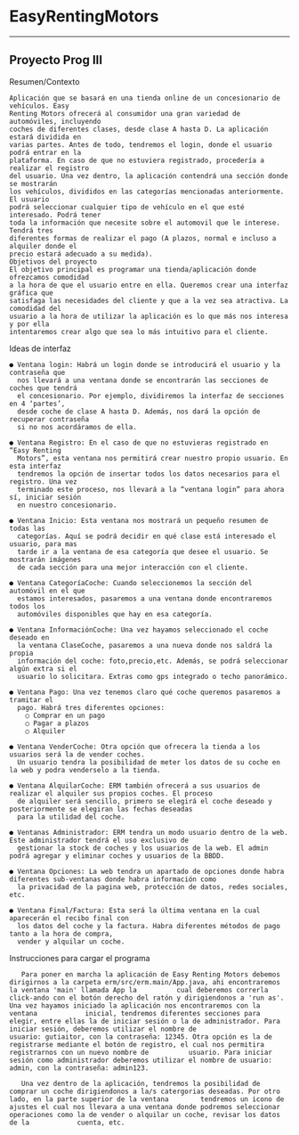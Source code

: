 # EasyRentingMotors

---
Proyecto Prog III
---

Resumen/Contexto

    Aplicación que se basará en una tienda online de un concesionario de vehículos. Easy
    Renting Motors ofrecerá al consumidor una gran variedad de automóviles, incluyendo
    coches de diferentes clases, desde clase A hasta D. La aplicación estará dividida en
    varias partes. Antes de todo, tendremos el login, donde el usuario podrá entrar en la
    plataforma. En caso de que no estuviera registrado, procedería a realizar el registro
    del usuario. Una vez dentro, la aplicación contendrá una sección donde se mostrarán
    los vehículos, divididos en las categorías mencionadas anteriormente. El usuario
    podrá seleccionar cualquier tipo de vehículo en el que esté interesado. Podrá tener
    toda la información que necesite sobre el automovil que le interese. Tendrá tres
    diferentes formas de realizar el pago (A plazos, normal e incluso a alquiler donde el
    precio estará adecuado a su medida).
    Objetivos del proyecto
    El objetivo principal es programar una tienda/aplicación donde ofrezcamos comodidad
    a la hora de que el usuario entre en ella. Queremos crear una interfaz gráfica que
    satisfaga las necesidades del cliente y que a la vez sea atractiva. La comodidad del
    usuario a la hora de utilizar la aplicación es lo que más nos interesa y por ella
    intentaremos crear algo que sea lo más intuitivo para el cliente.

Ideas de interfaz

    ● Ventana login: Habrá un login donde se introducirá el usuario y la contraseña que
      nos llevará a una ventana donde se encontrarán las secciones de coches que tendrá
      el concesionario. Por ejemplo, dividiremos la interfaz de secciones en 4 ‘partes’, 
      desde coche de clase A hasta D. Además, nos dará la opción de recuperar contraseña
      si no nos acordáramos de ella.
      
    ● Ventana Registro: En el caso de que no estuvieras registrado en “Easy Renting
      Motors”, esta ventana nos permitirá crear nuestro propio usuario. En esta interfaz
      tendremos la opción de insertar todos los datos necesarios para el registro. Una vez
      terminado este proceso, nos llevará a la “ventana login” para ahora sí, iniciar sesión
      en nuestro concesionario.
    
    ● Ventana Inicio: Esta ventana nos mostrará un pequeño resumen de todas las
      categorías. Aquí se podrá decidir en qué clase está interesado el usuario, para mas
      tarde ir a la ventana de esa categoría que desee el usuario. Se mostrarán imágenes
      de cada sección para una mejor interacción con el cliente.
    
    ● Ventana CategoríaCoche: Cuando seleccionemos la sección del automóvil en el que
      estamos interesados, pasaremos a una ventana donde encontraremos todos los
      automóviles disponibles que hay en esa categoría.
    
    ● Ventana InformaciónCoche: Una vez hayamos seleccionado el coche deseado en
      la ventana ClaseCoche, pasaremos a una nueva donde nos saldrá la propia
      información del coche: foto,precio,etc. Además, se podrá seleccionar algún extra si el
      usuario lo solicitara. Extras como gps integrado o techo panorámico.
    
    ● Ventana Pago: Una vez tenemos claro qué coche queremos pasaremos a tramitar el
      pago. Habrá tres diferentes opciones:
        ○ Comprar en un pago
        ○ Pagar a plazos
        ○ Alquiler
        
    ● Ventana VenderCoche: Otra opción que ofrecera la tienda a los usuarios será la de vender coches.
      Un usuario tendra la posibilidad de meter los datos de su coche en la web y podra venderselo a la tienda.
      
    ● Ventana AlquilarCoche: ERM también ofrecerá a sus usuarios de realizar el alquiler sus propios coches. El proceso
      de alquiler será sencillo, primero se elegirá el coche deseado y posteriormente se elegiran las fechas deseadas
      para la utilidad del coche.
      
    ● Ventanas Administrador: ERM tendra un modo usuario dentro de la web. Este administrador tendrá el uso exclusivo de 
      gestionar la stock de coches y los usuarios de la web. El admin podrá agregar y eliminar coches y usuarios de la BBDD.
     
    ● Ventana Opciones: La web tendra un apartado de opciones donde habra diferentes sub-ventanas donde habra información como
      la privacidad de la pagina web, protección de datos, redes sociales, etc.

    ● Ventana Final/Factura: Esta será la última ventana en la cual aparecerán el recibo final con
      los datos del coche y la factura. Habra diferentes métodos de pago tanto a la hora de compra,
      vender y alquilar un coche.
      
      
Instrucciones para cargar el programa
 
       Para poner en marcha la aplicación de Easy Renting Motors debemos dirigirnos a la carpeta erm/src/erm.main/App.java, ahi encontraremos la ventana 'main' llamada App la          cual deberemos correrla click-ando con el botón derecho del ratón y dirigiendonos a 'run as'. Una vez hayamos iniciado la aplicación nos encontraremos con la ventana            inicial, tendremos diferentes secciones para elegir, entre ellas la de iniciar sesión o la de administrador. Para iniciar sesión, deberemos utilizar el nombre de                usuario: gutiaitor, con la contraseña: 12345. Otra opción es la de registrarse mediante el botón de registro, el cual nos permitira registrarnos con un nuevo nombre de          usuario. Para iniciar sesión como administrador deberemos utilizar el nombre de usuario: admin, con la contraseña: admin123. 
       
       Una vez dentro de la aplicación, tendremos la posibilidad de comprar un coche dirigiendonos a la/s catergorias deseadas. Por otro lado, en la parte superior de la ventana        tendremos un icono de ajustes el cual nos llevara a una ventana donde podremos seleccionar operaciones como la de vender o alquilar un coche, revisar los datos de la            cuenta, etc.
       
       
       
       
       
       
       
       
       
       
